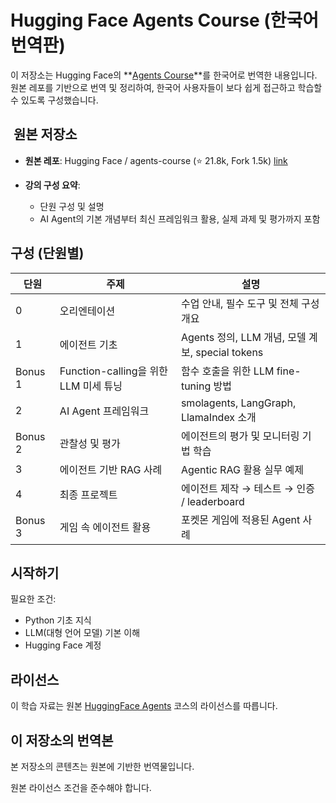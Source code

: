 # Hugging Face Agents Course (한국어 번역판)

이 저장소는 Hugging Face의 **[Agents Course](https://github.com/huggingface/agents-course)**를 한국어로 번역한 내용입니다. 원본 레포를 기반으로 번역 및 정리하여, 한국어 사용자들이 보다 쉽게 접근하고 학습할 수 있도록 구성했습니다.

## ​ 원본 저장소

- **원본 레포**: Hugging Face / agents-course (⭐ 21.8k, Fork 1.5k) [link](https://github.com/huggingface/agents-course)
  
- **강의 구성 요약**:
  - 단원 구성 및 설명  
  - AI Agent의 기본 개념부터 최신 프레임워크 활용, 실제 과제 및 평가까지 포함  
  

##  구성 (단원별)

| 단원 | 주제 | 설명 |
|------|------|------|
| 0 | 오리엔테이션 | 수업 안내, 필수 도구 및 전체 구성 개요 |
| 1 | 에이전트 기초 | Agents 정의, LLM 개념, 모델 계보, special tokens |
| Bonus 1 | Function-calling을 위한 LLM 미세 튜닝 | 함수 호출을 위한 LLM fine-tuning 방법 |
| 2 | AI Agent 프레임워크 | smolagents, LangGraph, LlamaIndex 소개 |
| Bonus 2 | 관찰성 및 평가 | 에이전트의 평가 및 모니터링 기법 학습 |
| 3 | 에이전트 기반 RAG 사례 | Agentic RAG 활용 실무 예제 |
| 4 | 최종 프로젝트 | 에이전트 제작 → 테스트 → 인증 / leaderboard |
| Bonus 3 | 게임 속 에이전트 활용 | 포켓몬 게임에 적용된 Agent 사례 |


##  시작하기

필요한 조건:

- Python 기초 지식  
- LLM(대형 언어 모델) 기본 이해  
- Hugging Face 계정  

## 라이선스

이 학습 자료는 원본 [HuggingFace Agents](https://github.com/huggingface/agents-course) 코스의 라이선스를 따릅니다.

## 이 저장소의 번역본

본 저장소의 콘텐츠는 원본에 기반한 번역물입니다.

원본 라이선스 조건을 준수해야 합니다.

